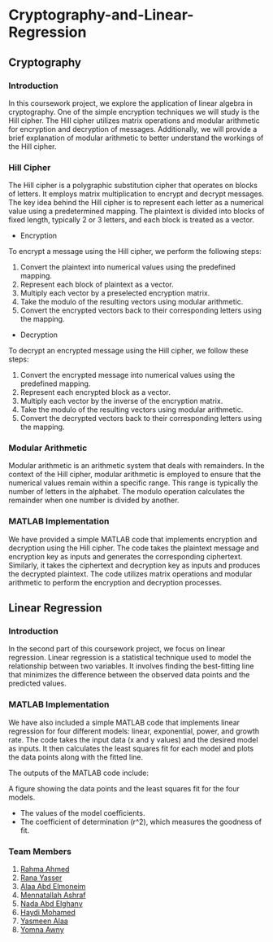 # Cryptography-and-Linear-Regression
## Cryptography
### Introduction
In this coursework project, we explore the application of linear algebra in cryptography. One of the simple encryption techniques we will study is the Hill cipher. The Hill cipher utilizes matrix operations and modular arithmetic for encryption and decryption of messages. Additionally, we will provide a brief explanation of modular arithmetic to better understand the workings of the Hill cipher.
### Hill Cipher
The Hill cipher is a polygraphic substitution cipher that operates on blocks of letters. It employs matrix multiplication to encrypt and decrypt messages. The key idea behind the Hill cipher is to represent each letter as a numerical value using a predetermined mapping. The plaintext is divided into blocks of fixed length, typically 2 or 3 letters, and each block is treated as a vector.

- Encryption

To encrypt a message using the Hill cipher, we perform the following steps:

1. Convert the plaintext into numerical values using the predefined mapping.
2. Represent each block of plaintext as a vector.
3. Multiply each vector by a preselected encryption matrix.
4. Take the modulo of the resulting vectors using modular arithmetic.
5. Convert the encrypted vectors back to their corresponding letters using the mapping.

- Decryption

To decrypt an encrypted message using the Hill cipher, we follow these steps:

1. Convert the encrypted message into numerical values using the predefined mapping.
2. Represent each encrypted block as a vector.
3. Multiply each vector by the inverse of the encryption matrix.
4. Take the modulo of the resulting vectors using modular arithmetic.
5. Convert the decrypted vectors back to their corresponding letters using the mapping.
### Modular Arithmetic
Modular arithmetic is an arithmetic system that deals with remainders. In the context of the Hill cipher, modular arithmetic is employed to ensure that the numerical values remain within a specific range. This range is typically the number of letters in the alphabet. The modulo operation calculates the remainder when one number is divided by another.
### MATLAB Implementation
We have provided a simple MATLAB code that implements encryption and decryption using the Hill cipher. The code takes the plaintext message and encryption key as inputs and generates the corresponding ciphertext. Similarly, it takes the ciphertext and decryption key as inputs and produces the decrypted plaintext. The code utilizes matrix operations and modular arithmetic to perform the encryption and decryption processes.
## Linear Regression
### Introduction
In the second part of this coursework project, we focus on linear regression. Linear regression is a statistical technique used to model the relationship between two variables. It involves finding the best-fitting line that minimizes the difference between the observed data points and the predicted values.
### MATLAB Implementation
We have also included a simple MATLAB code that implements linear regression for four different models: linear, exponential, power, and growth rate. The code takes the input data (x and y values) and the desired model as inputs. It then calculates the least squares fit for each model and plots the data points along with the fitted line.

The outputs of the MATLAB code include:

A figure showing the data points and the least squares fit for the four models.
- The values of the model coefficients.
- The coefficient of determination (r^2), which measures the goodness of fit.
### Team Members
1. [Rahma Ahmed]()
2. [Rana Yasser](https://github.com/RanaYB)
3. [Alaa Abd Elmoneim]()
4. [Mennatallah Ashraf](https://github.com/Mennatallah9)
5. [Nada Abd Elghany]()
6. [Haydi Mohamed](https://github.com/HaydiMohamed)
7. [Yasmeen Alaa]()
8. [Yomna Awny](https://github.com/YomnaAwny)
